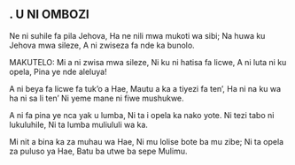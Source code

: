 ## . U NI OMBOZI

Ne ni suhile fa pila Jehova,
Ha ne nili mwa mukoti wa sibi;
Na huwa ku Jehova mwa sileze,
A ni zwiseza fa nde ka bunolo.

MAKUTELO:
Mi a ni zwisa mwa sileze,
Ni ku ni hatisa fa licwe,
A ni luta ni ku opela,
Pina ye nde aleluya!


A ni beya fa licwe fa tuk’o a Hae,
Mautu a ka a tiyezi fa ten’,
Ha ni na ku wa ha ni sa li ten’
Ni yeme mane ni fiwe mushukwe.


A ni fa pina ye nca yak u lumba,
Ni ta i opela ka nako yote.
Ni tezi tabo ni lukuluhile,
Ni ta lumba muliululi wa ka.


Mi nit a bina ka za muhau wa Hae,
Ni mu lolise bote ba mu zibe;
Ni ta opela za puluso ya Hae,
Batu ba utwe ba sepe Mulimu.


